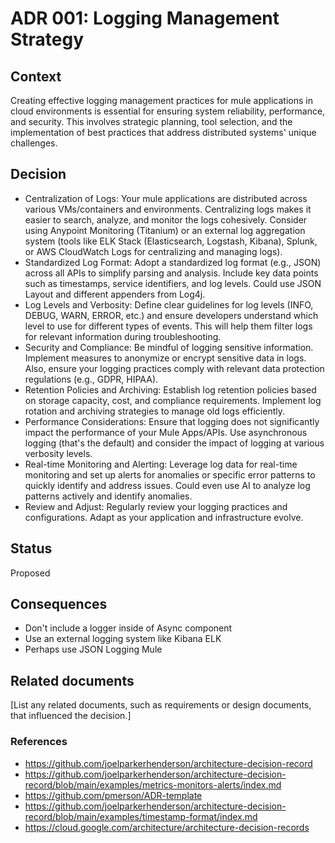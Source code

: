 # ADR 001: Logging Management Strategy

## Context

Creating effective logging management practices for mule applications in cloud environments is essential for ensuring system reliability, performance, and security. This involves strategic planning, tool selection, and the implementation of best practices that address distributed systems' unique challenges.

## Decision

- Centralization of Logs: Your mule applications are distributed across various VMs/containers and environments. Centralizing logs makes it easier to search, analyze, and monitor the logs cohesively. Consider using Anypoint Monitoring (Titanium) or an external log aggregation system (tools like ELK Stack (Elasticsearch, Logstash, Kibana), Splunk, or AWS CloudWatch Logs for centralizing and managing logs).
- Standardized Log Format: Adopt a standardized log format (e.g., JSON) across all APIs to simplify parsing and analysis. Include key data points such as timestamps, service identifiers, and log levels. Could use JSON Layout and different appenders from Log4j.
- Log Levels and Verbosity: Define clear guidelines for log levels (INFO, DEBUG, WARN, ERROR, etc.) and ensure developers understand which level to use for different types of events. This will help them filter logs for relevant information during troubleshooting.
- Security and Compliance: Be mindful of logging sensitive information. Implement measures to anonymize or encrypt sensitive data in logs. Also, ensure your logging practices comply with relevant data protection regulations (e.g., GDPR, HIPAA).
- Retention Policies and Archiving: Establish log retention policies based on storage capacity, cost, and compliance requirements. Implement log rotation and archiving strategies to manage old logs efficiently.
- Performance Considerations: Ensure that logging does not significantly impact the performance of your Mule Apps/APIs. Use asynchronous logging (that's the default) and consider the impact of logging at various verbosity levels.
- Real-time Monitoring and Alerting: Leverage log data for real-time monitoring and set up alerts for anomalies or specific error patterns to quickly identify and address issues. Could even use AI to analyze log patterns actively and identify anomalies.
- Review and Adjust: Regularly review your logging practices and configurations. Adapt as your application and infrastructure evolve.

## Status

Proposed

## Consequences

- Don't include a logger inside of Async component
- Use an external logging system like Kibana ELK
- Perhaps use JSON Logging Mule

## Related documents

[List any related documents, such as requirements or design documents, that influenced the decision.]

### References
- https://github.com/joelparkerhenderson/architecture-decision-record
- https://github.com/joelparkerhenderson/architecture-decision-record/blob/main/examples/metrics-monitors-alerts/index.md
- https://github.com/pmerson/ADR-template
- https://github.com/joelparkerhenderson/architecture-decision-record/blob/main/examples/timestamp-format/index.md
- https://cloud.google.com/architecture/architecture-decision-records
